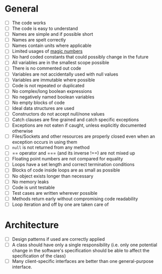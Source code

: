 # General
  - [ ] The code works
  - [ ] The code is easy to understand
  - [ ] Names are simple and if possible short
  - [ ] Names are spelt correctly
  - [ ] Names contain units where applicable
  - [ ] Limited usages of [magic numbers](http://c2.com/cgi/wiki?MagicNumber)
  - [ ] No hard coded constants that could possibly change in the future
  - [ ] All variables are in the smallest scope possible
  - [ ] There is no commented out code
  - [ ] Variables are not accidentally used with null values
  - [ ] Variables are immutable where possible
  - [ ] Code is not repeated or duplicated
  - [ ] No complex/long boolean expressions
  - [ ] No negatively named boolean variables
  - [ ] No empty blocks of code
  - [ ] Ideal data structures are used
  - [ ] Constructors do not accept null/none values
  - [ ] Catch clauses are fine grained and catch specific exceptions
  - [ ] Exceptions are not eaten if caught, unless explicitly documented otherwise
  - [ ] Files/Sockets and other resources are properly closed even when an exception occurs in using them
  - [ ] `null` is not returned from any method
  - [ ] == operator and === (and its inverse !==) are not mixed up
  - [ ] Floating point numbers are not compared for equality
  - [ ] Loops have a set length and correct termination conditions
  - [ ] Blocks of code inside loops are as small as possible
  - [ ] No object exists longer than necessary
  - [ ] No memory leaks
  - [ ] Code is unit testable
  - [ ] Test cases are written wherever possible
  - [ ] Methods return early without compromising code readability
  - [ ] Loop iteration and off by one are taken care of

# Architecture
  - [ ] Design patterns if used are correctly applied
  - [ ] A class should have only a single responsibility (i.e. only one potential change in the software's specification should be able to affect the specification of the class)
  - [ ] Many client-specific interfaces are better than one general-purpose interface.
